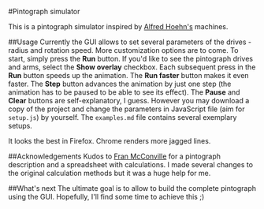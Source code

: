 #Pintograph simulator

This is a pintograph simulator inspired by [Alfred Hoehn's](https://www.youtube.com/user/alfredhoehn) machines.

##Usage
Currently the GUI allows to set several parameters of the drives - radius and rotation speed. More customization options are to come.
To start, simply press the **Run** button. If you'd like to see the pintograph drives and arms, select the **Show overlay** checkbox.
Each subsequent press in the **Run** button speeds up the animation. The **Run faster** button makes it even faster. The **Step** button advances the animation by just one step (the animation has to be paused to be able to see its effect).
The **Pause** and **Clear** buttons are self-explanatory, I guess.
However you may download a copy of the project and change the parameters in JavaScript file (aim for `setup.js`) by yourself. The `examples.md` file contains several exemplary setups.

It looks the best in Firefox. Chrome renders more jagged lines.

##Acknowledgements
Kudos to [Fran McConville](http://www.fxmtech.com/harmonog.html) for a pintograph description and a spreadsheet with calculations. I made several changes to the original calculation methods but it was a huge help for me.

##What's next
The ultimate goal is to allow to build the complete pintograph using the GUI. Hopefully, I'll find some time to achieve this ;)